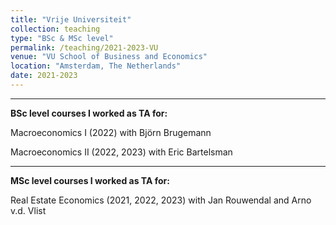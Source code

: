 ```yaml
---
title: "Vrije Universiteit"
collection: teaching
type: "BSc & MSc level"
permalink: /teaching/2021-2023-VU
venue: "VU School of Business and Economics"
location: "Amsterdam, The Netherlands"
date: 2021-2023
---
```


---

**BSc level courses I worked as TA for:**

Macroeconomics I (2022) with Björn Brugemann

Macroeconomics II (2022, 2023) with Eric Bartelsman

---

**MSc level courses I worked as TA for:**

Real Estate Economics (2021, 2022, 2023) with Jan Rouwendal and Arno v.d. Vlist
